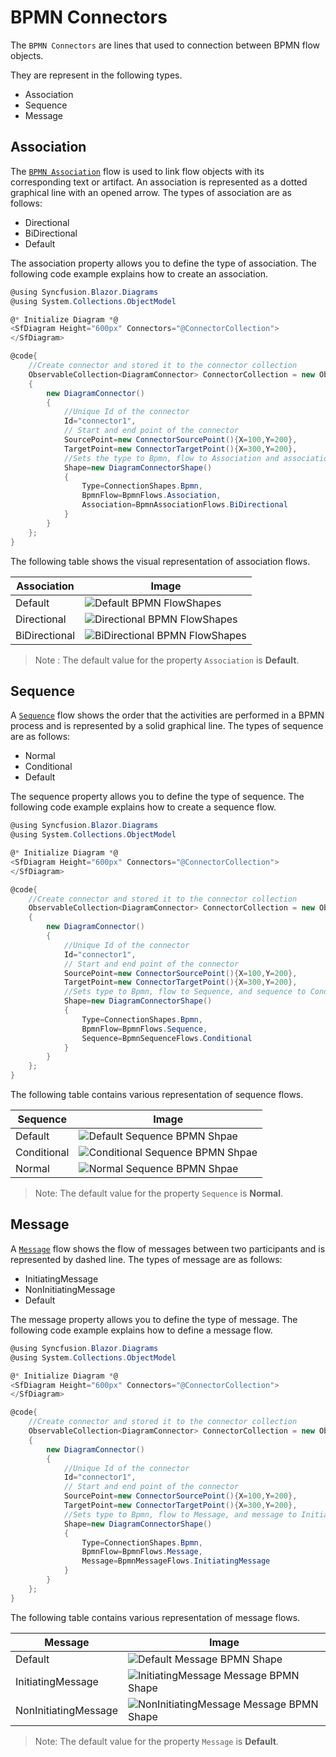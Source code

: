 # BPMN Connectors

The `BPMN Connectors` are lines that used to connection between BPMN flow objects.

They are represent in the following types.
* Association
* Sequence
* Message

## Association

The [`BPMN Association`](https://help.syncfusion.com/cr/blazor/Syncfusion.Blazor.Diagrams.BpmnAssociationFlows.html) flow is used to link flow objects with its corresponding text or artifact. An association is represented as a dotted graphical line with an opened arrow. The types of association are as follows:

* Directional
* BiDirectional
* Default

The association property allows you to define the type of association. The following code example explains how to create an association.

```csharp
@using Syncfusion.Blazor.Diagrams
@using System.Collections.ObjectModel

@* Initialize Diagram *@
<SfDiagram Height="600px" Connectors="@ConnectorCollection">
</SfDiagram>

@code{
    //Create connector and stored it to the connector collection
    ObservableCollection<DiagramConnector> ConnectorCollection = new ObservableCollection<DiagramConnector>()
    {
        new DiagramConnector()
        {
            //Unique Id of the connector
            Id="connector1",
            // Start and end point of the connector
            SourcePoint=new ConnectorSourcePoint(){X=100,Y=200},
            TargetPoint=new ConnectorTargetPoint(){X=300,Y=200},
            //Sets the type to Bpmn, flow to Association and association to bidirectional
            Shape=new DiagramConnectorShape()
            {
                Type=ConnectionShapes.Bpmn,
                BpmnFlow=BpmnFlows.Association,
                Association=BpmnAssociationFlows.BiDirectional
            }
        }
    };
}
```

The following table shows the visual representation of association flows.

| Association | Image |
| -------- | -------- |
| Default | ![Default BPMN FlowShapes](../images/Default1.png) |
| Directional | ![Directional BPMN FlowShapes](../images/Directional1.png) |
| BiDirectional | ![BiDirectional BPMN FlowShapes](../images/BiDirectional.png) |

>Note : The default value for the property `Association` is **Default**.

## Sequence

A [`Sequence`](https://help.syncfusion.com/cr/blazor/Syncfusion.Blazor.Diagrams.BpmnSequenceFlows.html) flow shows the order that the activities are performed in a BPMN process and is represented by a solid graphical line. The types of sequence are as follows:

* Normal
* Conditional
* Default

The sequence property allows you to define the type of sequence. The following code example explains how to create a sequence flow.

```csharp
@using Syncfusion.Blazor.Diagrams
@using System.Collections.ObjectModel

@* Initialize Diagram *@
<SfDiagram Height="600px" Connectors="@ConnectorCollection">
</SfDiagram>

@code{
    //Create connector and stored it to the connector collection
    ObservableCollection<DiagramConnector> ConnectorCollection = new ObservableCollection<DiagramConnector>()
    {
        new DiagramConnector()
        {
            //Unique Id of the connector
            Id="connector1",
            // Start and end point of the connector
            SourcePoint=new ConnectorSourcePoint(){X=100,Y=200},
            TargetPoint=new ConnectorTargetPoint(){X=300,Y=200},
            //Sets type to Bpmn, flow to Sequence, and sequence to Conditional
            Shape=new DiagramConnectorShape()
            {
                Type=ConnectionShapes.Bpmn,
                BpmnFlow=BpmnFlows.Sequence,
                Sequence=BpmnSequenceFlows.Conditional
            }
        }
    };
}
```

The following table contains various representation of sequence flows.

| Sequence | Image |
| -------- | -------- |
| Default | ![Default Sequence BPMN Shpae](../images/Default2.png) |
| Conditional | ![Conditional Sequence BPMN Shpae](../images/Conditional.png) |
| Normal | ![Normal Sequence BPMN Shpae](../images/Normal.png) |

> Note: The default value for the property `Sequence` is **Normal**.

## Message

A [`Message`](https://help.syncfusion.com/cr/blazor/Syncfusion.Blazor.Diagrams.BpmnMessageFlows.html) flow shows the flow of messages between two participants and is represented by dashed line. The types of message are as follows:

* InitiatingMessage
* NonInitiatingMessage
* Default

The message property allows you to define the type of message. The following code example explains how to define a message flow.

```csharp
@using Syncfusion.Blazor.Diagrams
@using System.Collections.ObjectModel

@* Initialize Diagram *@
<SfDiagram Height="600px" Connectors="@ConnectorCollection">
</SfDiagram>

@code{
    //Create connector and stored it to the connector collection
    ObservableCollection<DiagramConnector> ConnectorCollection = new ObservableCollection<DiagramConnector>()
    {
        new DiagramConnector()
        {
            //Unique Id of the connector
            Id="connector1",
            // Start and end point of the connector
            SourcePoint=new ConnectorSourcePoint(){X=100,Y=200},
            TargetPoint=new ConnectorTargetPoint(){X=300,Y=200},
            //Sets type to Bpmn, flow to Message, and message to InitiatingMessage
            Shape=new DiagramConnectorShape()
            {
                Type=ConnectionShapes.Bpmn,
                BpmnFlow=BpmnFlows.Message,
                Message=BpmnMessageFlows.InitiatingMessage
            }
        }
    };
}
```

The following table contains various representation of message flows.

| Message | Image |
| -------- | -------- |
| Default | ![Default Message BPMN Shape](../images/Default1.png) |
| InitiatingMessage | ![InitiatingMessage Message BPMN Shape](../images/IMessage.png) |
| NonInitiatingMessage | ![NonInitiatingMessage Message BPMN Shape](../images/NIMessage.png) |

>Note: The default value for the property `Message` is **Default**.
